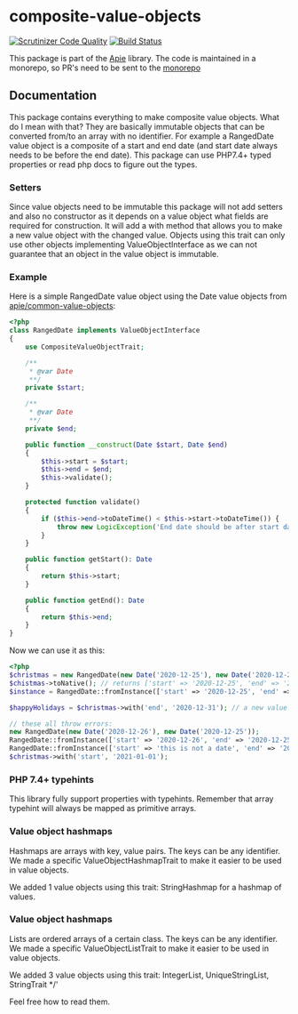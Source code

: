 # composite-value-objects

[![Scrutinizer Code Quality](https://scrutinizer-ci.com/g/apie-lib/composite-value-objects/badges/quality-score.png?b=main)](https://scrutinizer-ci.com/g/apie-lib/composite-value-objects/?branch=main)
[![Build Status](https://scrutinizer-ci.com/g/apie-lib/composite-value-objects/badges/build.png?b=main)](https://scrutinizer-ci.com/g/apie-lib/composite-value-objects/build-status/main)

This package is part of the [Apie](https://github.com/apie-lib) library.
The code is maintained in a monorepo, so PR's need to be sent to the [monorepo](https://github.com/apie-lib/apie-lib-monorepo/pulls)

## Documentation
This package contains everything to make composite value objects. What do I mean with that? They are basically
immutable objects that can be converted from/to an array with no identifier. For example a RangedDate value object is
a composite of a start and end date (and start date always needs to be before the end date). This package can use PHP7.4+
typed properties or read php docs to figure out the types.

### Setters
Since value objects need to be immutable this package will not add setters and also no constructor as it depends on a
value object what fields are required for construction. It will add a with method that allows you to make a new value object
with the changed value. Objects using this trait can only use other objects implementing ValueObjectInterface as we
can not guarantee that an object in the value object is immutable.

### Example
Here is a simple RangedDate value object using the Date value objects from
[apie/common-value-objects](https://github.com/apie-lib/composite-value-objects):

```php
<?php
class RangedDate implements ValueObjectInterface
{
    use CompositeValueObjectTrait;

    /**
     * @var Date
     **/
    private $start;

    /**
     * @var Date
     **/
    private $end;

    public function __construct(Date $start, Date $end)
    {
        $this->start = $start;
        $this->end = $end;
        $this->validate();
    }

    protected function validate()
    {
        if ($this->end->toDateTime() < $this->start->toDateTime()) {
            throw new LogicException('End date should be after start date');
        }
    }

    public function getStart(): Date
    {
        return $this->start;
    }

    public function getEnd(): Date
    {
        return $this->end;
    }
}
```

Now we can use it as this:
```php
<?php
$christmas = new RangedDate(new Date('2020-12-25'), new Date('2020-12-26'));
$chistmas->toNative(); // returns ['start' => '2020-12-25', 'end' => '2020-12-26']
$instance = RangedDate::fromInstance(['start' => '2020-12-25', 'end' => '2020-12-26']); // same result

$happyHolidays = $christmas->with('end', '2020-12-31'); // a new value object with range 25-31 december.

// these all throw errors:
new RangedDate(new Date('2020-12-26'), new Date('2020-12-25'));
RangedDate::fromInstance(['start' => '2020-12-26', 'end' => '2020-12-25']);
RangedDate::fromInstance(['start' => 'this is not a date', 'end' => '2020-12-26']);
$christmas->with('start', '2021-01-01');
```

### PHP 7.4+ typehints
This library fully support properties with typehints. Remember that array typehint will always be mapped as primitive
arrays.

### Value object hashmaps
Hashmaps are arrays with key, value pairs. The keys can be any identifier. We made a specific ValueObjectHashmapTrait
to make it easier to be used in value objects.

We added 1 value objects using this trait: StringHashmap for a hashmap of values.

### Value object hashmaps
Lists are ordered arrays of a certain class. The keys can be any identifier. We made a specific ValueObjectListTrait
to make it easier to be used in value objects.

We added 3 value objects using this trait: IntegerList, UniqueStringList, StringTrait */'

Feel free how to read them.

